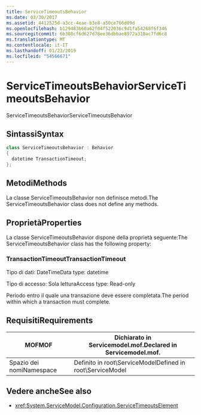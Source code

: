 ```yaml
---
title: ServiceTimeoutsBehavior
ms.date: 03/30/2017
ms.assetid: 4412525d-a3cc-4eae-b3e8-a50ce766d09d
ms.openlocfilehash: b129483b60a62f04f522036c9d1fa54268f6f346
ms.sourcegitcommit: 6b308cf6d627d78ee36dbbae8972a310ac7fd6c8
ms.translationtype: MT
ms.contentlocale: it-IT
ms.lasthandoff: 01/23/2019
ms.locfileid: "54566671"
---
```

# <a name="servicetimeoutsbehavior"></a><span data-ttu-id="bee8e-102">ServiceTimeoutsBehavior</span><span class="sxs-lookup"><span data-stu-id="bee8e-102">ServiceTimeoutsBehavior</span></span>
<span data-ttu-id="bee8e-103">ServiceTimeoutsBehavior</span><span class="sxs-lookup"><span data-stu-id="bee8e-103">ServiceTimeoutsBehavior</span></span>  
  
## <a name="syntax"></a><span data-ttu-id="bee8e-104">Sintassi</span><span class="sxs-lookup"><span data-stu-id="bee8e-104">Syntax</span></span>  
  
```csharp
class ServiceTimeoutsBehavior : Behavior  
{  
  datetime TransactionTimeout;  
};  
```  
  
## <a name="methods"></a><span data-ttu-id="bee8e-105">Metodi</span><span class="sxs-lookup"><span data-stu-id="bee8e-105">Methods</span></span>  
 <span data-ttu-id="bee8e-106">La classe ServiceTimeoutsBehavior non definisce metodi.</span><span class="sxs-lookup"><span data-stu-id="bee8e-106">The ServiceTimeoutsBehavior class does not define any methods.</span></span>  
  
## <a name="properties"></a><span data-ttu-id="bee8e-107">Proprietà</span><span class="sxs-lookup"><span data-stu-id="bee8e-107">Properties</span></span>  
 <span data-ttu-id="bee8e-108">La classe ServiceTimeoutsBehavior dispone della proprietà seguente:</span><span class="sxs-lookup"><span data-stu-id="bee8e-108">The ServiceTimeoutsBehavior class has the following property:</span></span>  
  
### <a name="transactiontimeout"></a><span data-ttu-id="bee8e-109">TransactionTimeout</span><span class="sxs-lookup"><span data-stu-id="bee8e-109">TransactionTimeout</span></span>  
 <span data-ttu-id="bee8e-110">Tipo di dati: DateTime</span><span class="sxs-lookup"><span data-stu-id="bee8e-110">Data type: datetime</span></span>  
  
 <span data-ttu-id="bee8e-111">Tipo di accesso: Sola lettura</span><span class="sxs-lookup"><span data-stu-id="bee8e-111">Access type: Read-only</span></span>  
  
 <span data-ttu-id="bee8e-112">Periodo entro il quale una transazione deve essere completata.</span><span class="sxs-lookup"><span data-stu-id="bee8e-112">The period within which a transaction must complete.</span></span>  
  
## <a name="requirements"></a><span data-ttu-id="bee8e-113">Requisiti</span><span class="sxs-lookup"><span data-stu-id="bee8e-113">Requirements</span></span>  
  
|<span data-ttu-id="bee8e-114">MOF</span><span class="sxs-lookup"><span data-stu-id="bee8e-114">MOF</span></span>|<span data-ttu-id="bee8e-115">Dichiarato in Servicemodel.mof.</span><span class="sxs-lookup"><span data-stu-id="bee8e-115">Declared in Servicemodel.mof.</span></span>|  
|---------|-----------------------------------|  
|<span data-ttu-id="bee8e-116">Spazio dei nomi</span><span class="sxs-lookup"><span data-stu-id="bee8e-116">Namespace</span></span>|<span data-ttu-id="bee8e-117">Definito in root\ServiceModel</span><span class="sxs-lookup"><span data-stu-id="bee8e-117">Defined in root\ServiceModel</span></span>|  
  
## <a name="see-also"></a><span data-ttu-id="bee8e-118">Vedere anche</span><span class="sxs-lookup"><span data-stu-id="bee8e-118">See also</span></span>
- <xref:System.ServiceModel.Configuration.ServiceTimeoutsElement>

